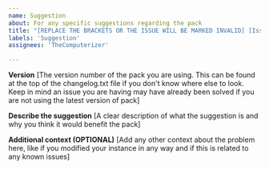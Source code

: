 ```yaml
---
name: Suggestion
about: For any specific suggestions regarding the pack
title: "[REPLACE THE BRACKETS OR THE ISSUE WILL BE MARKED INVALID] [Issue Title]"
labels: 'Suggestion'
assignees: 'TheComputerizer'

---
```


**Version**
[The version number of the pack you are using. This can be found at the top of the changelog.txt file if you don't know where else to look. Keep in mind an issue you are having may have already been solved if you are not using the latest version of pack]

**Describe the suggestion**
[A clear description of what the suggestion is and why you think it would benefit the pack]

**Additional context (OPTIONAL)**
[Add any other context about the problem here, like if you modified your instance in any way and if this is related to any known issues]